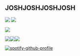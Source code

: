 
## JOSHJOSHJOSHJOSH
[![](https://files.catbox.moe/k2k0me.png)](https://rentry.co/cuIturalphiIistine) [![](https://files.catbox.moe/zuc8x1.png)](https://blarvink.straw.page)

![](https://komarev.com/ghpvc/?username=culturalphilistine&color=850000)


![](https://images-wixmp-ed30a86b8c4ca887773594c2.wixmp.com/f/cf79e087-c4e0-406e-8eed-fc62e1142056/dbq2um2-0cf9f8a1-3a11-4e94-a2d3-34d531d18423.png/v1/fill/w_99,h_56/red_angel_aesthetic_stamp_by_hematology_dbq2um2-fullview.png?token=eyJ0eXAiOiJKV1QiLCJhbGciOiJIUzI1NiJ9.eyJzdWIiOiJ1cm46YXBwOjdlMGQxODg5ODIyNjQzNzNhNWYwZDQxNWVhMGQyNmUwIiwiaXNzIjoidXJuOmFwcDo3ZTBkMTg4OTgyMjY0MzczYTVmMGQ0MTVlYTBkMjZlMCIsIm9iaiI6W1t7ImhlaWdodCI6Ijw9NTYiLCJwYXRoIjoiXC9mXC9jZjc5ZTA4Ny1jNGUwLTQwNmUtOGVlZC1mYzYyZTExNDIwNTZcL2RicTJ1bTItMGNmOWY4YTEtM2ExMS00ZTk0LWEyZDMtMzRkNTMxZDE4NDIzLnBuZyIsIndpZHRoIjoiPD05OSJ9XV0sImF1ZCI6WyJ1cm46c2VydmljZTppbWFnZS5vcGVyYXRpb25zIl19.vZwp7wGZhH793HOWb7-kSPG9zmap0-QIsMNucePDxAw)![](https://images-wixmp-ed30a86b8c4ca887773594c2.wixmp.com/f/f18b676c-b697-460f-bb2e-cec0dd7587e5/daz2eto-339458dd-3727-4c6c-b881-b7f2198ef5d5.png/v1/fill/w_99,h_56/wrath_by_yamborghini_high_daz2eto-fullview.png?token=eyJ0eXAiOiJKV1QiLCJhbGciOiJIUzI1NiJ9.eyJzdWIiOiJ1cm46YXBwOjdlMGQxODg5ODIyNjQzNzNhNWYwZDQxNWVhMGQyNmUwIiwiaXNzIjoidXJuOmFwcDo3ZTBkMTg4OTgyMjY0MzczYTVmMGQ0MTVlYTBkMjZlMCIsIm9iaiI6W1t7ImhlaWdodCI6Ijw9NTYiLCJwYXRoIjoiXC9mXC9mMThiNjc2Yy1iNjk3LTQ2MGYtYmIyZS1jZWMwZGQ3NTg3ZTVcL2RhejJldG8tMzM5NDU4ZGQtMzcyNy00YzZjLWI4ODEtYjdmMjE5OGVmNWQ1LnBuZyIsIndpZHRoIjoiPD05OSJ9XV0sImF1ZCI6WyJ1cm46c2VydmljZTppbWFnZS5vcGVyYXRpb25zIl19.rEEfTaRYLIX2qRdtrydwPNh9NMoW6RNYXojkAl3b52M)![](https://images-wixmp-ed30a86b8c4ca887773594c2.wixmp.com/f/c3fe3b05-bb66-4c60-8e2e-e31dcda9a7d9/db9wdh0-b177adcc-adec-47e6-ae84-b9d7e138a471.png/v1/fill/w_99,h_56/red_graves_stamp_by_hearthstoneadopts_db9wdh0-fullview.png?token=eyJ0eXAiOiJKV1QiLCJhbGciOiJIUzI1NiJ9.eyJzdWIiOiJ1cm46YXBwOjdlMGQxODg5ODIyNjQzNzNhNWYwZDQxNWVhMGQyNmUwIiwiaXNzIjoidXJuOmFwcDo3ZTBkMTg4OTgyMjY0MzczYTVmMGQ0MTVlYTBkMjZlMCIsIm9iaiI6W1t7ImhlaWdodCI6Ijw9NTYiLCJwYXRoIjoiXC9mXC9jM2ZlM2IwNS1iYjY2LTRjNjAtOGUyZS1lMzFkY2RhOWE3ZDlcL2RiOXdkaDAtYjE3N2FkY2MtYWRlYy00N2U2LWFlODQtYjlkN2UxMzhhNDcxLnBuZyIsIndpZHRoIjoiPD05OSJ9XV0sImF1ZCI6WyJ1cm46c2VydmljZTppbWFnZS5vcGVyYXRpb25zIl19.C9wGuYxEjfWtMetVpKx6T7s4aUR7Xa9MlI8DQQ_Pj0g)

[![spotify-github-profile](https://spotify-github-profile.kittinanx.com/api/view?uid=31ld6snspnl7bqiru4xskv4r74tm&cover_image=true&theme=natemoo-re&show_offline=true&background_color=000000&interchange=false&bar_color=7d0505&bar_color_cover=false)](https://github.com/kittinan/spotify-github-profile)
